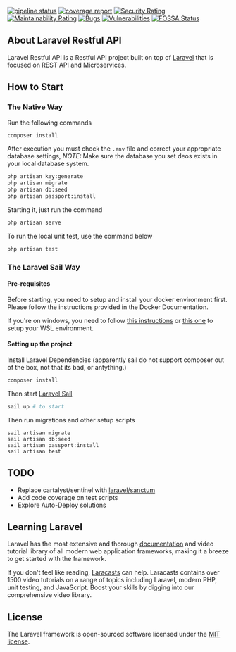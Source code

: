 [![pipeline status](https://gitlab.com/mark-heramis/laravel-restful-api/badges/master/pipeline.svg)](https://gitlab.com/mark-heramis/laravel-restful-api/-/commits/master)
[![coverage report](https://gitlab.com/mark-heramis/laravel-restful-api/badges/master/coverage.svg)](https://gitlab.com/mark-heramis/laravel-restful-api/-/commits/master)
[![Security Rating](https://sonarcloud.io/api/project_badges/measure?project=mark-heramis_laravel-restful-api&metric=security_rating)](https://sonarcloud.io/dashboard?id=mark-heramis_laravel-restful-api)
[![Maintainability Rating](https://sonarcloud.io/api/project_badges/measure?project=mark-heramis_laravel-restful-api&metric=sqale_rating)](https://sonarcloud.io/dashboard?id=mark-heramis_laravel-restful-api)
[![Bugs](https://sonarcloud.io/api/project_badges/measure?project=mark-heramis_laravel-restful-api&metric=bugs)](https://sonarcloud.io/dashboard?id=mark-heramis_laravel-restful-api)
[![Vulnerabilities](https://sonarcloud.io/api/project_badges/measure?project=mark-heramis_laravel-restful-api&metric=vulnerabilities)](https://sonarcloud.io/dashboard?id=mark-heramis_laravel-restful-api)
[![FOSSA Status](https://app.fossa.com/api/projects/git%2Bgitlab.com%2Fmark-heramis%2Flaravel-restful-api.svg?type=shield)](https://app.fossa.com/projects/git%2Bgitlab.com%2Fmark-heramis%2Flaravel-restful-api?ref=badge_shield)

## About Laravel Restful API

Laravel Restful API is a Restful API project built on top of [Laravel](https://github.com/laravel/laravel) that is focused on REST API and Microservices.

## How to Start

### The Native Way

Run the following commands

```bash
composer install
```

After execution you must check the `.env` file and correct your appropriate database settings,
*NOTE:* Make sure the database you set deos exists in your local database system.

```bash
php artisan key:generate
php artisan migrate
php artisan db:seed
php artisan passport:install
```

Starting it, just run the command

```bash
php artisan serve
```

To run the local unit test, use the command below
```bash
php artisan test
```

### The Laravel Sail Way

#### Pre-requisites
Before starting, you need to setup and install your docker environment first. Please follow the instructions provided in the Docker Documentation.

If you're on windows, you need to follow [this instructions](https://nickjanetakis.com/blog/setting-up-docker-for-windows-and-wsl-to-work-flawlessly) or [this one](https://nickjanetakis.com/blog/setting-up-docker-for-windows-and-wsl-to-work-flawlessly) to setup your WSL environment.

#### Setting up the project

Install Laravel Dependencies (apparently sail do not support composer out of the box, not that its bad, or antything.)
```bash
composer install
```
Then start [Laravel Sail](https://laravel.com/docs/8.x/sail)
```bash
sail up # to start 
```
Then run migrations and other setup scripts
```
sail artisan migrate
sail artisan db:seed
sail artisan passport:install
sail artisan test
```


## TODO
- Replace cartalyst/sentinel with [laravel/sanctum](https://laravel.com/docs/8.x/sanctum)
- Add code coverage on test scripts
- Explore Auto-Deploy solutions

## Learning Laravel

Laravel has the most extensive and thorough [documentation](https://laravel.com/docs) and video tutorial library of all modern web application frameworks, making it a breeze to get started with the framework.

If you don't feel like reading, [Laracasts](https://laracasts.com) can help. Laracasts contains over 1500 video tutorials on a range of topics including Laravel, modern PHP, unit testing, and JavaScript. Boost your skills by digging into our comprehensive video library.

## License

The Laravel framework is open-sourced software licensed under the [MIT license](https://opensource.org/licenses/MIT).
